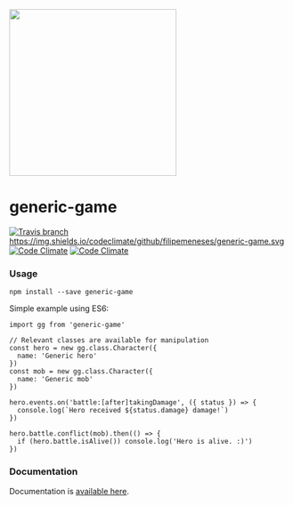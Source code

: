 <img src="https://github.com/filipemeneses/generic-game/blob/master/design/gg-bbg.png?raw=true" width="300"/>

# generic-game

[![Travis branch](https://img.shields.io/travis/filipemeneses/generic-game/master.svg)]()
https://img.shields.io/codeclimate/github/filipemeneses/generic-game.svg
[![Code Climate](https://img.shields.io/codeclimate/github/filipemeneses/generic-game.svg)]()
[![Code Climate](https://img.shields.io/codeclimate/coverage/github/filipemeneses/generic-game.svg)]()

### Usage

`npm install --save generic-game`

Simple example using ES6:

```
import gg from 'generic-game'

// Relevant classes are available for manipulation
const hero = new gg.class.Character({
  name: 'Generic hero'
})
const mob = new gg.class.Character({
  name: 'Generic mob'
})

hero.events.on('battle:[after]takingDamage', ({ status }) => {
  console.log(`Hero received ${status.damage} damage!`)
})

hero.battle.conflict(mob).then(() => {
  if (hero.battle.isAlive()) console.log('Hero is alive. :)')
})
```


### Documentation

Documentation is [available here](https://github.com/filipemeneses/generic-game/wiki).
